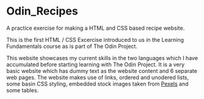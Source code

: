 # Odin_Recipes

A practice exercise for making a HTML and CSS based recipe website.

This is the first HTML / CSS Excercise introduced to us in the Learning Fundamentals course as is part of The Odin Project.

This website showcases my current skills in the two languages which I have accumulated before starting learning with The Odin Project. It is a very basic website which has dummy text as the website content and 6 separate web pages. The website makes use of links, ordered and unodered lists, some basin CSS styling, embedded stock images taken from [Pexels](https://www.pexels.com/) and some tables.
